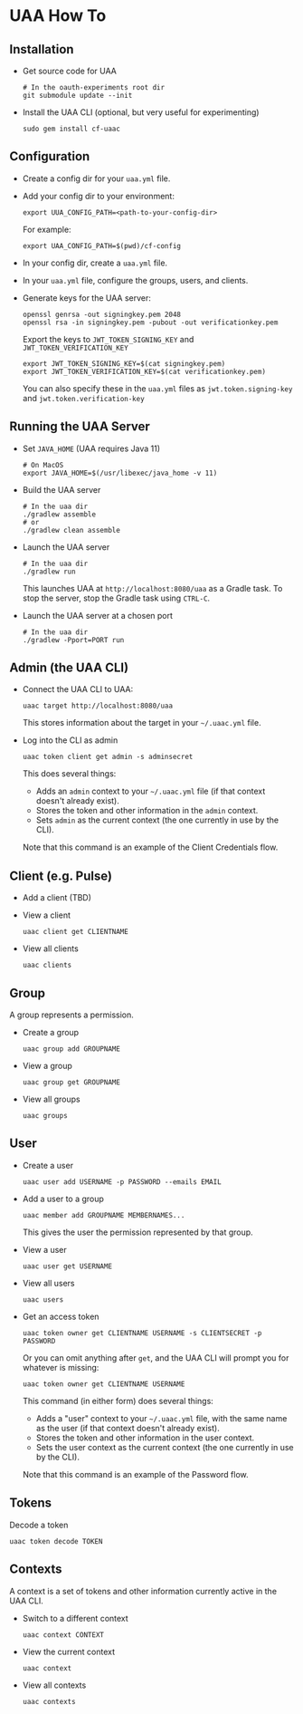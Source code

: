 # UAA How To

## Installation

- Get source code for UAA

      # In the oauth-experiments root dir
      git submodule update --init

- Install the UAA CLI (optional, but very useful for experimenting)

      sudo gem install cf-uaac

## Configuration

- Create a config dir for your `uaa.yml` file.

- Add your config dir to your environment:

      export UUA_CONFIG_PATH=<path-to-your-config-dir>

  For example:

      export UAA_CONFIG_PATH=$(pwd)/cf-config

- In your config dir, create a `uaa.yml` file.

- In your `uaa.yml` file, configure the groups, users, and clients.
- Generate keys for the UAA server:

      openssl genrsa -out signingkey.pem 2048
      openssl rsa -in signingkey.pem -pubout -out verificationkey.pem

  Export the keys to `JWT_TOKEN_SIGNING_KEY` and `JWT_TOKEN_VERIFICATION_KEY`

      export JWT_TOKEN_SIGNING_KEY=$(cat signingkey.pem)
      export JWT_TOKEN_VERIFICATION_KEY=$(cat verificationkey.pem)

  You can also specify these in the `uaa.yml` files as `jwt.token.signing-key` and `jwt.token.verification-key`
## Running the UAA Server

- Set `JAVA_HOME` (UAA requires Java 11)

      # On MacOS
      export JAVA_HOME=$(/usr/libexec/java_home -v 11)

- Build the UAA server

      # In the uaa dir
      ./gradlew assemble
      # or
      ./gradlew clean assemble

- Launch the UAA server

      # In the uaa dir
      ./gradlew run

  This launches UAA at `http://localhost:8080/uaa`
  as a Gradle task.
  To stop the server,
  stop the Gradle task
  using `CTRL-C`.

- Launch the UAA server at a chosen port

      # In the uaa dir
      ./gradlew -Pport=PORT run

## Admin (the UAA CLI)

- Connect the UAA CLI to UAA:

      uaac target http://localhost:8080/uaa

  This stores information about the target
  in your `~/.uaac.yml` file.

- Log into the CLI as admin

      uaac token client get admin -s adminsecret

  This does several things:

  - Adds an `admin` context
    to your `~/.uaac.yml` file
    (if that context doesn't already exist).
  - Stores the token and other information
    in the `admin` context.
  - Sets `admin` as the current context
    (the one currently in use by the CLI).

  Note that this command is an example of the Client Credentials flow.

## Client (e.g. Pulse)

- Add a client (TBD)

- View a client

      uaac client get CLIENTNAME

- View all clients

      uaac clients

## Group

A group represents a permission.

- Create a group

      uaac group add GROUPNAME

- View a group

      uaac group get GROUPNAME

- View all groups

      uaac groups

## User

- Create a user

      uaac user add USERNAME -p PASSWORD --emails EMAIL

- Add a user to a group

      uaac member add GROUPNAME MEMBERNAMES...

  This gives the user the permission represented by that group.

- View a user

      uaac user get USERNAME

- View all users

      uaac users

- Get an access token

      uaac token owner get CLIENTNAME USERNAME -s CLIENTSECRET -p PASSWORD

  Or you can omit anything after `get`, and the UAA CLI will prompt you for
  whatever is missing:

      uaac token owner get CLIENTNAME USERNAME

  This command (in either form) does several things:
  - Adds a "user" context
    to your `~/.uaac.yml` file,
    with the same name as the user
    (if that context doesn't already exist).
  - Stores the token and other information
    in the user context.
  - Sets the user context as the current context
    (the one currently in use by the CLI).

  Note that this command is an example of the Password flow.

## Tokens

Decode a token

    uaac token decode TOKEN

## Contexts

A context is a set of tokens and other information
currently active in the UAA CLI.

- Switch to a different context

      uaac context CONTEXT

- View the current context

      uaac context

- View all contexts

      uaac contexts
